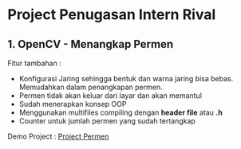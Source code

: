 # Project Penugasan Intern Rival

## 1. OpenCV - Menangkap Permen

Fitur tambahan : 
- Konfigurasi Jaring sehingga bentuk dan warna jaring bisa bebas. Memudahkan dalam penangkapan permen.
- Permen tidak akan keluar dari layar dan akan memantul
- Sudah menerapkan konsep OOP
- Menggunakan multifiles compiling dengan **header file** atau **.h**
- Counter untuk jumlah permen yang sudah tertangkap

Demo Project :
[Project Permen](https://youtu.be/upIUsHz6RQ4?si=kkV-taz0GyXr8aMR)





